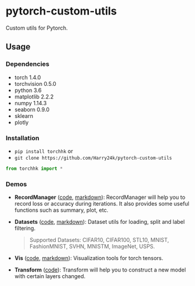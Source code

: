 # pytorch-custom-utils

Custom utils for Pytorch.

## Usage

### Dependencies

- torch 1.4.0
- torchvision 0.5.0
- python 3.6
- matplotlib 2.2.2
- numpy 1.14.3
- seaborn 0.9.0
- sklearn
- plotly

### Installation

- `pip install torchhk` or
- `git clone https://github.com/Harry24k/pytorch-custom-utils`

```python
from torchhk import *
```

### Demos
* **RecordManager** ([code](https://github.com/Harry24k/pytorch-custom-utils/blob/master/demo/RecordManager.ipynb), [markdown](https://github.com/Harry24k/pytorch-custom-utils/blob/master/docs/RecordManager.md)): 
RecordManager will help you to record loss or accuracy during iterations. It also provides some useful functions such as summary, plot, etc.

* **Datasets** ([code](https://github.com/Harry24k/pytorch-custom-utils/blob/master/demo/Datasets.ipynb), [markdown](https://github.com/Harry24k/pytorch-custom-utils/blob/master/docs/Datasets.md)): Dataset utils for loading, split and label filtering.
    > Supported Datasets: CIFAR10, CIFAR100, STL10, MNIST, FashionMNIST, SVHN, MNISTM, ImageNet, USPS.

* **Vis** ([code](https://github.com/Harry24k/pytorch-custom-utils/blob/master/demo/Vis.ipynb), [markdown](https://github.com/Harry24k/pytorch-custom-utils/blob/master/docs/Vis.md)): Visualization tools for torch tensors.

* **Transform** ([code](https://github.com/Harry24k/pytorch-custom-utils/blob/master/demo/Transform.ipynb)): 
Transform will help you to construct a new model with certain layers changed.